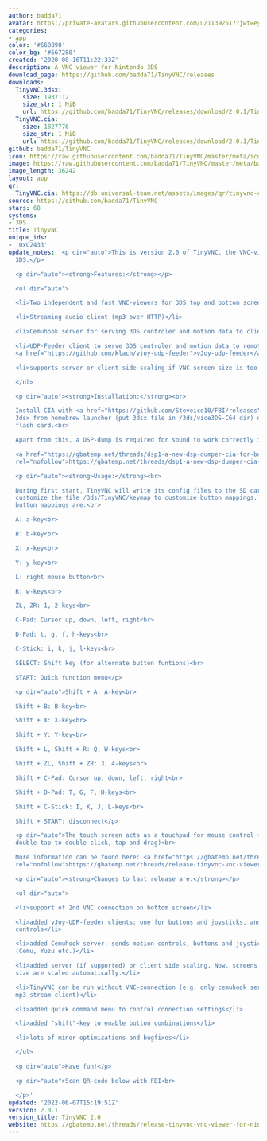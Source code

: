 ```yaml
---
author: badda71
avatar: https://private-avatars.githubusercontent.com/u/11392517?jwt=eyJhbGciOiJIUzI1NiIsInR5cCI6IkpXVCJ9.eyJpc3MiOiJnaXRodWIuY29tIiwiYXVkIjoicmF3LmdpdGh1YnVzZXJjb250ZW50LmNvbSIsImtleSI6ImtleTEiLCJleHAiOjE3MzQ2MTIzNjAsIm5iZiI6MTczNDYxMTE2MCwicGF0aCI6Ii91LzExMzkyNTE3In0.oim_1SN-eGWPh-xDd_af0rpFkhmxDww0QNYA4qkORLI&v=4
categories:
- app
color: '#668898'
color_bg: '#567280'
created: '2020-08-16T11:22:33Z'
description: A VNC viewer for Nintendo 3DS
download_page: https://github.com/badda71/TinyVNC/releases
downloads:
  TinyVNC.3dsx:
    size: 1937112
    size_str: 1 MiB
    url: https://github.com/badda71/TinyVNC/releases/download/2.0.1/TinyVNC.3dsx
  TinyVNC.cia:
    size: 1827776
    size_str: 1 MiB
    url: https://github.com/badda71/TinyVNC/releases/download/2.0.1/TinyVNC.cia
github: badda71/TinyVNC
icon: https://raw.githubusercontent.com/badda71/TinyVNC/master/meta/icon.png
image: https://raw.githubusercontent.com/badda71/TinyVNC/master/meta/banner.png
image_length: 36242
layout: app
qr:
  TinyVNC.cia: https://db.universal-team.net/assets/images/qr/tinyvnc-cia.png
source: https://github.com/badda71/TinyVNC
stars: 68
systems:
- 3DS
title: TinyVNC
unique_ids:
- '0xC2433'
update_notes: '<p dir="auto">This is version 2.0 of TinyVNC, the VNC-viewer for Nintendo
  3DS.</p>

  <p dir="auto"><strong>Features:</strong></p>

  <ul dir="auto">

  <li>Two independent and fast VNC-viewers for 3DS top and bottom screen</li>

  <li>Streaming audio client (mp3 over HTTP)</li>

  <li>Cemuhook server for serving 3DS controler and motion data to clients (e.g. Cemu)</li>

  <li>UDP-Feeder client to serve 3DS controler and motion data to remote vJoy via
  <a href="https://github.com/klach/vjoy-udp-feeder">vJoy-udp-feeder</a></li>

  <li>supports server or client side scaling if VNC screen size is too big</li>

  </ul>

  <p dir="auto"><strong>Installation:</strong><br>

  Install CIA with <a href="https://github.com/Steveice10/FBI/releases">FBI</a>, run
  3dsx from homebrew launcher (put 3dsx file in /3ds/vice3DS-C64 dir) or run 3ds from
  flash card.<br>

  Apart from this, a DSP-dump is required for sound to work correctly in the CIA version.<br>

  <a href="https://gbatemp.net/threads/dsp1-a-new-dsp-dumper-cia-for-better-stability.469461/"
  rel="nofollow">https://gbatemp.net/threads/dsp1-a-new-dsp-dumper-cia-for-better-stability.469461/</a></p>

  <p dir="auto"><strong>Usage:</strong><br>

  During first start, TinyVNC will write its config files to the SD card. You can
  customize the file /3ds/TinyVNC/keymap to customize button mappings. Preconfigured
  button mappings are:<br>

  A: a-key<br>

  B: b-key<br>

  X: x-key<br>

  Y: y-key<br>

  L: right mouse button<br>

  R: w-keys<br>

  ZL, ZR: 1, 2-keys<br>

  C-Pad: Cursor up, down, left, right<br>

  D-Pad: t, g, f, h-keys<br>

  C-Stick: i, k, j, l-keys<br>

  SELECT: Shift key (for alternate button funtions)<br>

  START: Quick function menu</p>

  <p dir="auto">Shift + A: A-key<br>

  Shift + B: B-key<br>

  Shift + X: X-key<br>

  Shift + Y: Y-key<br>

  Shift + L, Shift + R: Q, W-keys<br>

  Shift + ZL, Shift + ZR: 3, 4-keys<br>

  Shift + C-Pad: Cursor up, down, left, right<br>

  Shift + D-Pad: T, G, F, H-keys<br>

  Shift + C-Stick: I, K, J, L-keys<br>

  Shift + START: disconnect</p>

  <p dir="auto">The touch screen acts as a touchpad for mouse control (tap-to-click,
  double-tap-to-double-click, tap-and-drag)<br>

  More information can be found here: <a href="https://gbatemp.net/threads/release-tinyvnc-vnc-viewer-for-nintendo-3ds.574242/"
  rel="nofollow">https://gbatemp.net/threads/release-tinyvnc-vnc-viewer-for-nintendo-3ds.574242/</a></p>

  <p dir="auto"><strong>Changes to last release are:</strong></p>

  <ul dir="auto">

  <li>support of 2nd VNC connection on bottom screen</li>

  <li>added vJoy-UDP-feeder clients: one for buttons and joysticks, another for motion
  controls</li>

  <li>added Cemuhook server: sends motion controls, buttons and joysticks to clients
  (Cemu, Yuzu etc.)</li>

  <li>added server (if supported) or client side scaling. Now, screens &gt;1024px
  size are scaled automatically.</li>

  <li>TinyVNC can be run without VNC-connection (e.g. only cemuhook server or only
  mp3 stream client)</li>

  <li>added quick command menu to control connection settings</li>

  <li>added "shift"-key to enable button combinations</li>

  <li>lots of minor optimizations and bugfixes</li>

  </ul>

  <p dir="auto">Have fun!</p>

  <p dir="auto">Scan QR-code below with FBI<br>

  </p>'
updated: '2022-06-07T15:19:51Z'
version: 2.0.1
version_title: TinyVNC 2.0
website: https://gbatemp.net/threads/release-tinyvnc-vnc-viewer-for-nintendo-3ds.574242/
---
```

